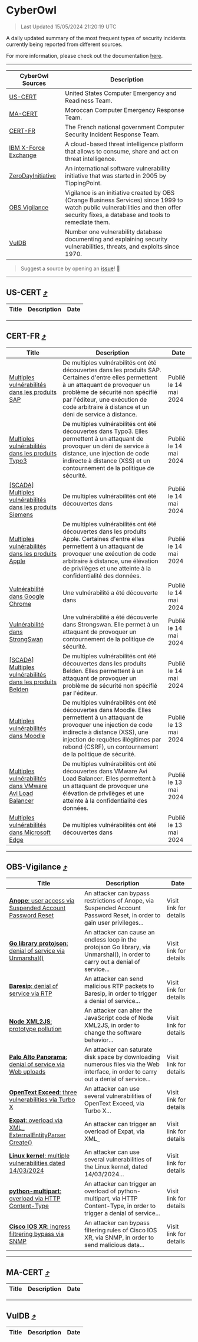 
 <div id='top'></div>

# CyberOwl

 > Last Updated 15/05/2024 21:20:19 UTC
 
 A daily updated summary of the most frequent types of security incidents currently being reported from different sources.
 
 For more information, please check out the documentation [here](./docs/README.md).
 
 ---
 |CyberOwl Sources|Description|
 |---|---|
 |[US-CERT](#us-cert-arrow_heading_up)|United States Computer Emergency and Readiness Team.|
 |[MA-CERT](#ma-cert-arrow_heading_up)|Moroccan Computer Emergency Response Team.|
 |[CERT-FR](#cert-fr-arrow_heading_up)|The French national government Computer Security Incident Response Team.|
 |[IBM X-Force Exchange](#ibmcloud-arrow_heading_up)|A cloud-based threat intelligence platform that allows to consume, share and act on threat intelligence.|
 |[ZeroDayInitiative](#zerodayinitiative-arrow_heading_up)|An international software vulnerability initiative that was started in 2005 by TippingPoint.|
 |[OBS Vigilance](#obs-vigilance-arrow_heading_up)|Vigilance is an initiative created by OBS (Orange Business Services) since 1999 to watch public vulnerabilities and then offer security fixes, a database and tools to remediate them.|
 |[VulDB](#vuldb-arrow_heading_up)|Number one vulnerability database documenting and explaining security vulnerabilities, threats, and exploits since 1970.|
 
 > Suggest a source by opening an [issue](https://github.com/karimhabush/cyberowl/issues)! :raised_hands:
 ---

## US-CERT [:arrow_heading_up:](#cyberowl)

 |Title|Description|Date|
 |---|---|---|
 
 ---

## CERT-FR [:arrow_heading_up:](#cyberowl)

 |Title|Description|Date|
 |---|---|---|
 |[Multiples vulnérabilités dans les produits SAP](https://www.cert.ssi.gouv.fr/avis/CERTFR-2024-AVI-0395/)|De multiples vulnérabilités ont été découvertes dans les produits SAP. Certaines d'entre elles permettent à un attaquant de provoquer un problème de sécurité non spécifié par l'éditeur, une exécution de code arbitraire à distance et un déni de service à distance.|Publié le 14 mai 2024|
 |[Multiples vulnérabilités dans les produits Typo3](https://www.cert.ssi.gouv.fr/avis/CERTFR-2024-AVI-0394/)|De multiples vulnérabilités ont été découvertes dans Typo3. Elles permettent à un attaquant de provoquer un déni de service à distance, une injection de code indirecte à distance (XSS) et un contournement de la politique de sécurité.|Publié le 14 mai 2024|
 |[[SCADA] Multiples vulnérabilités dans les produits Siemens](https://www.cert.ssi.gouv.fr/avis/CERTFR-2024-AVI-0393/)|De multiples vulnérabilités ont été découvertes dans |Publié le 14 mai 2024|
 |[Multiples vulnérabilités dans les produits Apple](https://www.cert.ssi.gouv.fr/avis/CERTFR-2024-AVI-0392/)|De multiples vulnérabilités ont été découvertes dans les produits Apple. Certaines d'entre elles permettent à un attaquant de provoquer une exécution de code arbitraire à distance, une élévation de privilèges et une atteinte à la confidentialité des données.|Publié le 14 mai 2024|
 |[Vulnérabilité dans Google Chrome](https://www.cert.ssi.gouv.fr/avis/CERTFR-2024-AVI-0391/)|Une vulnérabilité a été découverte dans |Publié le 14 mai 2024|
 |[Vulnérabilité dans StrongSwan](https://www.cert.ssi.gouv.fr/avis/CERTFR-2024-AVI-0390/)|Une vulnérabilité a été découverte dans Strongswan. Elle permet à un attaquant de provoquer un contournement de la politique de sécurité.|Publié le 14 mai 2024|
 |[[SCADA] Multiples vulnérabilités dans les produits Belden](https://www.cert.ssi.gouv.fr/avis/CERTFR-2024-AVI-0389/)|De multiples vulnérabilités ont été découvertes dans les produits Belden. Elles permettent à un attaquant de provoquer un problème de sécurité non spécifié par l'éditeur.|Publié le 14 mai 2024|
 |[Multiples vulnérabilités dans Moodle](https://www.cert.ssi.gouv.fr/avis/CERTFR-2024-AVI-0388/)|De multiples vulnérabilités ont été découvertes dans Moodle. Elles permettent à un attaquant de provoquer une injection de code indirecte à distance (XSS), une injection de requêtes illégitimes par rebond (CSRF), un contournement de la politique de sécurité.|Publié le 13 mai 2024|
 |[Multiples vulnérabilités dans VMware Avi Load Balancer](https://www.cert.ssi.gouv.fr/avis/CERTFR-2024-AVI-0387/)|De multiples vulnérabilités ont été découvertes dans VMware Avi Load Balancer. Elles permettent à un attaquant de provoquer une élévation de privilèges et une atteinte à la confidentialité des données.|Publié le 13 mai 2024|
 |[Multiples vulnérabilités dans Microsoft Edge](https://www.cert.ssi.gouv.fr/avis/CERTFR-2024-AVI-0386/)|De multiples vulnérabilités ont été découvertes dans |Publié le 13 mai 2024|
 
 ---

## OBS-Vigilance [:arrow_heading_up:](#cyberowl)

 |Title|Description|Date|
 |---|---|---|
 |[<a href="https://vigilance.fr/vulnerability/Anope-user-access-via-Suspended-Account-Password-Reset-44172" class="noirorange"><b>Anope</b>: user access via Suspended Account Password Reset</a>](https://vigilance.fr/vulnerability/Anope-user-access-via-Suspended-Account-Password-Reset-44172)|An attacker can bypass restrictions of Anope, via Suspended Account Password Reset, in order to gain user privileges...|Visit link for details|
 |[<a href="https://vigilance.fr/vulnerability/Go-library-protojson-denial-of-service-via-Unmarshal-43796" class="noirorange"><b>Go library protojson</b>: denial of service via Unmarshal()</a>](https://vigilance.fr/vulnerability/Go-library-protojson-denial-of-service-via-Unmarshal-43796)|An attacker can cause an endless loop in the protojson Go library, via Unmarshal(), in order to carry out a denial of service...|Visit link for details|
 |[<a href="https://vigilance.fr/vulnerability/Baresip-denial-of-service-via-RTP-43795" class="noirorange"><b>Baresip</b>: denial of service via RTP</a>](https://vigilance.fr/vulnerability/Baresip-denial-of-service-via-RTP-43795)|An attacker can send malicious RTP packets to Baresip, in order to trigger a denial of service...|Visit link for details|
 |[<a href="https://vigilance.fr/vulnerability/Node-XML2JS-prototype-pollution-43794" class="noirorange"><b>Node XML2JS</b>: prototype pollution</a>](https://vigilance.fr/vulnerability/Node-XML2JS-prototype-pollution-43794)|An attacker can alter the JavaScript code of Node XML2JS, in order to change the software behavior...|Visit link for details|
 |[<a href="https://vigilance.fr/vulnerability/Palo-Alto-Panorama-denial-of-service-via-Web-uploads-43786" class="noirorange"><b>Palo Alto Panorama</b>: denial of service via Web uploads</a>](https://vigilance.fr/vulnerability/Palo-Alto-Panorama-denial-of-service-via-Web-uploads-43786)|An attacker can saturate disk space by downloading numerous files via the Web interface, in order to carry out a denial of service...|Visit link for details|
 |[<a href="https://vigilance.fr/vulnerability/OpenText-Exceed-three-vulnerabilities-via-Turbo-X-43785" class="noirorange"><b>OpenText Exceed</b>: three vulnerabilities via Turbo X</a>](https://vigilance.fr/vulnerability/OpenText-Exceed-three-vulnerabilities-via-Turbo-X-43785)|An attacker can use several vulnerabilities of OpenText Exceed, via Turbo X...|Visit link for details|
 |[<a href="https://vigilance.fr/vulnerability/Expat-overload-via-XML-ExternalEntityParserCreate-43783" class="noirorange"><b>Expat</b>: overload via XML_<wbr>ExternalEntityParser<wbr>Create()</wbr></wbr></a>](https://vigilance.fr/vulnerability/Expat-overload-via-XML-ExternalEntityParserCreate-43783)|An attacker can trigger an overload of Expat, via XML_|Visit link for details|
 |[<a href="https://vigilance.fr/vulnerability/Linux-kernel-multiple-vulnerabilities-dated-14-03-2024-43782" class="noirorange"><b>Linux kernel</b>: multiple vulnerabilities dated 14/03/2024</a>](https://vigilance.fr/vulnerability/Linux-kernel-multiple-vulnerabilities-dated-14-03-2024-43782)|An attacker can use several vulnerabilities of the Linux kernel, dated 14/03/2024...|Visit link for details|
 |[<a href="https://vigilance.fr/vulnerability/python-multipart-overload-via-HTTP-Content-Type-43781" class="noirorange"><b>python-multipart</b>: overload via HTTP Content-Type</a>](https://vigilance.fr/vulnerability/python-multipart-overload-via-HTTP-Content-Type-43781)|An attacker can trigger an overload of python-multipart, via HTTP Content-Type, in order to trigger a denial of service...|Visit link for details|
 |[<a href="https://vigilance.fr/vulnerability/Cisco-IOS-XR-ingress-filtrering-bypass-via-SNMP-43780" class="noirorange"><b>Cisco IOS XR</b>: ingress filtrering bypass via SNMP</a>](https://vigilance.fr/vulnerability/Cisco-IOS-XR-ingress-filtrering-bypass-via-SNMP-43780)|An attacker can bypass filtering rules of Cisco IOS XR, via SNMP, in order to send malicious data...|Visit link for details|
 
 ---

## MA-CERT [:arrow_heading_up:](#cyberowl)

 |Title|Description|Date|
 |---|---|---|
 
 ---

## VulDB [:arrow_heading_up:](#cyberowl)

 |Title|Description|Date|
 |---|---|---|
 